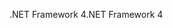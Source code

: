 <span data-ttu-id="d7ce7-101">.NET Framework 4</span><span class="sxs-lookup"><span data-stu-id="d7ce7-101">.NET Framework 4</span></span>